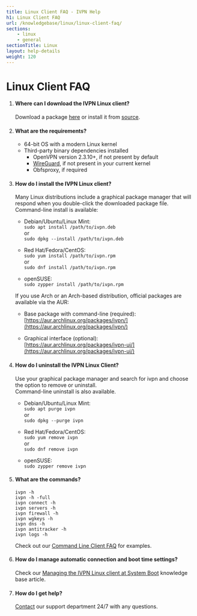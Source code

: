 ```yaml
---
title: Linux Client FAQ - IVPN Help
h1: Linux Client FAQ
url: /knowledgebase/linux/linux-client-faq/
sections:
    - linux
    - general
sectionTitle: Linux
layout: help-details
weight: 120
---
```

# Linux Client FAQ

1.  #### Where can I download the IVPN Linux client?
    Download a package [here](/apps-linux/) or install it from [source](https://github.com/ivpn/desktop-app-cli).

2.  #### What are the requirements?
    * 64-bit OS with a modern Linux kernel
    * Third-party binary dependencies installed
        * OpenVPN version 2.3.10+, if not present by default
        * [WireGuard](https://www.wireguard.com/install/), if not present in your current kernel
        * Obfsproxy, if required

3.  #### How do I install the IVPN Linux client?
    Many Linux distributions include a graphical package manager that will respond when you double-click the downloaded package file.  
    Command-line install is available:

    *   Debian/Ubuntu/Linux Mint:  
        `sudo apt install /path/to/ivpn.deb`  
        or  
        `sudo dpkg --install /path/to/ivpn.deb`

    *   Red Hat/Fedora/CentOS:  
        `sudo yum install /path/to/ivpn.rpm`  
        or  
        `sudo dnf install /path/to/ivpn.rpm`

    *   openSUSE:  
        `sudo zypper install /path/to/ivpn.rpm`

    If you use Arch or an Arch-based distribution, official packages are available via the AUR:

    * Base package with command-line (required):  
      [https://aur.archlinux.org/packages/ivpn/](https://aur.archlinux.org/packages/ivpn/)

    * Graphical interface (optional):  
      [https://aur.archlinux.org/packages/ivpn-ui/](https://aur.archlinux.org/packages/ivpn-ui/)

4.  #### How do I uninstall the IVPN Linux Client?
    Use your graphical package manager and search for ivpn and choose the option to remove or uninstall.  
    Command-line uninstall is also available.

    *   Debian/Ubuntu/Linux Mint:  
        `sudo apt purge ivpn`  
        or  
        `sudo dpkg --purge ivpn`

    *   Red Hat/Fedora/CentOS:  
        `sudo yum remove ivpn`  
        or  
        `sudo dnf remove ivpn`

    *   openSUSE:  
        `sudo zypper remove ivpn`

5.  #### What are the commands?

    ```
    ivpn -h
    ivpn -h -full
    ivpn connect -h
    ivpn servers -h
    ivpn firewall -h
    ivpn wgkeys -h
    ivpn dns -h
    ivpn antitracker -h
    ivpn logs -h
    ```

    Check out our [Command Line Client FAQ](/knowledgebase/general/command-line-client-faq/) for examples.

6.  #### How do I manage automatic connection and boot time settings?
    Check our [Managing the IVPN Linux client at System Boot](/knowledgebase/linux/managing-the-ivpn-linux-client-at-system-boot/) knowledge base article.

7.  #### How do I get help?
    [Contact](/contactus/) our support department 24/7 with any questions.
